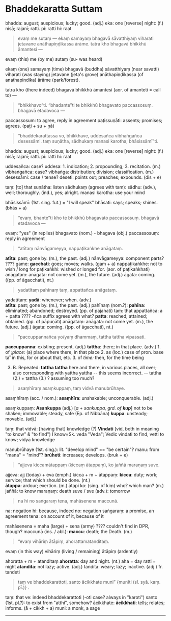# Bhaddekaratta Suttam

bhadda: august; auspicious; lucky; good. (adj.)
eka: one
[reverse] night: (f.) nisā; rajanī; ratti.
    pi: ratti
    hi: raat

> evaṃ me sutaṃ — ekaṃ samayaṃ bhagavā sāvatthiyaṃ viharati jetavane anāthapiṇḍikassa ārāme. tatra kho bhagavā bhikkhū āmantesi —

evaṃ (this) me (by me) sutaṃ (su- was heard)

ekaṃ (one) samayaṃ (time) bhagavā (buddha) sāvatthiyaṃ (near savatti) viharati (was staying) jetavane (jeta's grove) anāthapiṇḍikassa (of anathapindika) ārāme (park/forest). 

tatra kho (there indeed) bhagavā bhikkhū āmantesi (aor. of āmanteti = call to) —

> “bhikkhavo”ti. “bhadante”ti te bhikkhū bhagavato paccassosuṃ. bhagavā etadavoca — 

paccassosum: to agree, reply in agreement
    paṭissuṇāti: assents; promises; agrees. (paṭi + su + ṇā)

> “bhaddekarattassa vo, bhikkhave, uddesañca vibhaṅgañca desessāmi. taṃ suṇātha, sādhukaṃ manasi karotha; bhāsissāmī”ti. 

bhadda: august; auspicious; lucky; good. (adj.)
eka: one
[reverse] night: (f.) nisā; rajanī; ratti.
    pi: ratti
    hi: raat

uddesañca: case?
    uddesa: 1\. indication; 2. propounding; 3. recitation. (m.)
vibhaṅgañca: case?
    vibhaṅga: distribution; division; classification. (m.)
desessāmi: case / tense?
    deseti: points out; preaches; expounds. (dis + e)

taṃ: [to] that
suṇātha: listen
sādhukaṃ (agrees with tam):
    sādhu: (adv.), well; thoroughly. (ind.), yes; alright.
manasi karotha: use your mind

bhāsissāmī: (1st. sing. fut.) = "I will speak"
    bhāsati: says; speaks; shines. (bhās + a)

> “evaṃ, bhante”ti kho te bhikkhū bhagavato paccassosuṃ. bhagavā etadavoca —

evaṃ: "yes" (in replies)
bhagavato (nom.) - bhagava (obj.)
paccassosuṃ: reply in agreement

> “atītaṃ nānvāgameyya, nappaṭikaṅkhe anāgataṃ.

**atīta**: past; gone by. (m.), the past. (adj.)
nānvāgameyya: component parts?
    ????
    game: **gacchati**: goes; moves; walks. (gam + a)
nappaṭikaṅkhe: not to wish / long for
    paṭikaṅkhi: wished or longed for. (aor. of paṭikaṅkhati)
anāgataṃ:
    anāgata: not come yet. (m.), the future. (adj.)
    āgata: coming. ((pp. of āgacchati), nt.)

> yadatītaṃ pahīnaṃ taṃ, appattañca anāgataṃ.

yadatītaṃ:
    **yadā**: whenever; when. (adv.)  
    **atīta**: past; gone by. (m.), the past. (adj.)
pahīnaṃ (nom.?):
    **pahīna**: eliminated; abandoned; destroyed. (pp. of pajahati)
taṃ: that
appattañca: a + patta
    ???? -ñca suffix agrees with what?
    **patta**: reached; attained; obtained. (pp. of pāpuṇāti)
anāgataṃ: 
    anāgata: not come yet. (m.), the future. (adj.)
    āgata: coming. ((pp. of āgacchati), nt.)

> “paccuppannañca yo/yaṃ dhammaṃ, tattha tattha vipassati.

**paccuppanna**: existing; present. (adj.)
**tattha**: there; in that place. (adv.)
    1. of ;_place:_ (a) place where there, in that place
    2. as (loc.) case of pron. base ta˚ in this, for or about that, etc.
    3. of _time:_ then, for the time being

3. B. Repeated: **tattha tattha** here and there, in various places, all over; also corresponding with yattha yattha
   -- this seems incorrect.
   -- tattha (2.) + tattha (3.) ? assuming too much?

> asaṃhīraṃ asaṃkuppaṃ, taṃ vidvā manubrūhaye.

asaṃhīraṃ (acc. / nom.):
    **asaṃhīra**: unshakable; unconquerable. (adj.)

asaṃkuppaṃ:
    **Asankuppa** (adj.) \[_a + sankuppa, grd. of **kup**_\] 
    not to be shaken; immovable; steady, safe (Ep. of Nibbāna)
    **kuppa**: unsteady; movable. (adj.)

taṃ: that
vidvā: [having that] knowledge (?) 
    **Vindati** \[vid, both in meaning "to know" & "to find") I know=Sk. veda "Veda"; Vedic vindati to find, vetti to know; vidyā knowledge

manubrūhaye (1st. sing.): lit. "develop mind" == "be certain"?
    manu: from "mana" = "mind"?
    **brūheti**: increases; develops. (bruk + e)
    
> “ajjeva kiccamātappaṃ (kiccaṃ ātappaṃ), ko jaññā maraṇaṃ suve.

ajjeva: ajj (today) + eva (emph.)
kicca + m + ātappaṃ:
    **kicca**: duty; work; service; that which should be done. (nt.)  
    **ātappa**: ardour; exertion. (m.)
        ātapi
ko: (sing. of kiṃ) who? which man? (m.)
jaññā: to know
maraṇaṃ: death
suve / sve (adv.): tomorrow

> na hi no saṅgaraṃ tena, mahāsenena maccunā.

na: negation
hi: because, indeed
no: negation
saṅgaraṃ: a promise, an agreement
tena: on account of it, because of it

mahāsenena = maha (large) + sena (army)
    ???? couldn't find in DPR, though?
maccunā (ins. / abl.):
    **maccu**: death; the Death. (m.)
    
> “evaṃ vihāriṃ ātāpiṃ, ahorattamatanditaṃ.

evaṃ (in this way) vihāriṃ (living / remaining) ātāpiṃ (ardently)

ahoratta + m + atanditaṃ
    **ahoratta**: day and night. (nt.)
        aha = day
        ratti = night
    **atandita**: not lazy; active. (adj.)
        tandita: weary; lazy; inactive. (adj.) fr. tandeti

> taṃ ve bhaddekarattoti, santo ācikkhate muni” {munīti (sī. syā. kaṃ. pī.)} .

taṃ: that
ve: indeed
bhaddekarattoti (-oti case? always in "karoti")
santo (1st. pl.?): to exist
    from "atthi", somehow?
ācikkhate:
    **ācikkhati**: tells; relates; informs. (ā + cikkh + a)
muni: a monk, a sage

---

















